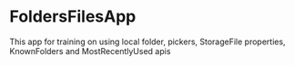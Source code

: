 # FoldersFilesApp
This app for training on using local folder, pickers, StorageFile properties, KnownFolders and MostRecentlyUsed apis 
